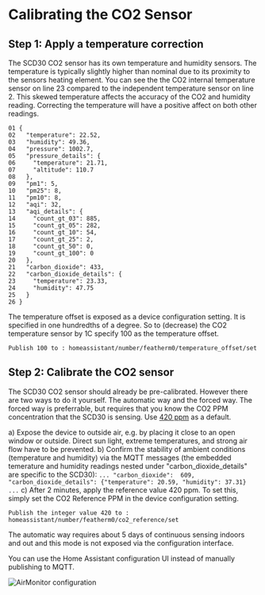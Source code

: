 # Calibrating the CO2 Sensor

## Step 1: Apply a temperature correction

The SCD30 CO2 sensor has its own temperature and humidity sensors. The temperature is typically slightly higher than nominal due to its proximity to the sensors heating element.
You can see the the CO2 internal temperature sensor on line 23 compared to the independent temperature sensor on line 2.
This skewed temperature affects the accuracy of the CO2 and humidity reading. Correcting the temperature will have a positive affect on both other readings. 

```
01 {
02   "temperature": 22.52,
03   "humidity": 49.36,
04   "pressure": 1002.7,
05   "pressure_details": {
06     "temperature": 21.71,
07     "altitude": 110.7
08   },
09   "pm1": 5,
10   "pm25": 8,
11   "pm10": 8,
12   "aqi": 32,
13   "aqi_details": {
14     "count_gt_03": 885,
15     "count_gt_05": 282,
16     "count_gt_10": 54,
17     "count_gt_25": 2,
18     "count_gt_50": 0,
19     "count_gt_100": 0
20   },
21   "carbon_dioxide": 433,
22   "carbon_dioxide_details": {
23     "temperature": 23.33,
24     "humidity": 47.75
25   }
26 }
```

The temperature offset is exposed as a device configuration setting. It is specified in one hundredths of a degree.
So to (decrease) the CO2 temperature sensor by 1C specify 100 as the temperature offset.

```
Publish 100 to : homeassistant/number/featherm0/temperature_offset/set
```

## Step 2: Calibrate the CO2 sensor

The SCD30 CO2 sensor should already be pre-calibrated. However there are two ways to do it yourself. The automatic way and the forced way.
The forced way is preferrable, but requires that you know the CO2 PPM concentration that the SCD30 is sensing. Use [420 ppm](https://www.co2.earth/annual-co2) as a default. 

a) Expose the device to outside air, e.g. by placing it close to an open window or outside. Direct sun light, extreme temperatures, and strong air flow have to be prevented.
b) Confirm the stability of ambient conditions (temperature and humidity) via the MQTT messages (the embedded temerature and humidity readings nested under "carbon_dioxide_details" are specific to the SCD30):
``` ... "carbon_dioxide":  609, "carbon_dioxide_details": {"temperature": 20.59, "humidity": 37.31} ... ```
c) After 2 minutes, apply the reference value 420 ppm.
To set this, simply set the CO2 Reference PPM in the device configuration setting. 
```
Publish the integer value 420 to : homeassistant/number/featherm0/co2_reference/set
```

The automatic way requires about 5 days of continuous sensing indoors and out and this mode is not exposed via the configuration interface. 

You can use the Home Assistant configuration UI instead of manually publishing to MQTT.

![AirMonitor configuration](AirMonitor-HA-configuration.png)

